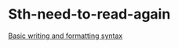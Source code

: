 # Sth-need-to-read-again

[Basic writing and formatting syntax](https://help.github.com/articles/basic-writing-and-formatting-syntax/#quoting-code)
